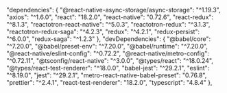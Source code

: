 "dependencies": {
    "@react-native-async-storage/async-storage": "^1.19.3",
    "axios": "^1.6.0",
    "react": "18.2.0",
    "react-native": "0.72.6",
    "react-redux": "^8.1.3",
    "reactotron-react-native": "^5.0.3",
    "reactotron-redux": "^3.1.3",
    "reactotron-redux-saga": "^4.2.3",
    "redux": "^4.2.1",
    "redux-persist": "^6.0.0",
    "redux-saga": "^1.2.3"
  },
  "devDependencies": {
    "@babel/core": "^7.20.0",
    "@babel/preset-env": "^7.20.0",
    "@babel/runtime": "^7.20.0",
    "@react-native/eslint-config": "^0.72.2",
    "@react-native/metro-config": "^0.72.11",
    "@tsconfig/react-native": "^3.0.0",
    "@types/react": "^18.0.24",
    "@types/react-test-renderer": "^18.0.0",
    "babel-jest": "^29.2.1",
    "eslint": "^8.19.0",
    "jest": "^29.2.1",
    "metro-react-native-babel-preset": "0.76.8",
    "prettier": "^2.4.1",
    "react-test-renderer": "18.2.0",
    "typescript": "4.8.4"
  },
